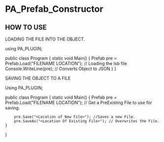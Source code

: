 # PA_Prefab_Constructor

HOW TO USE
------------------------------------

LOADING THE FILE INTO THE OBJECT.
>>>>>>>>>>>>>>>>>>>>>>>>>>>>>>>>>>>>>

using PA_PLUGIN;

public class Program
{
    static void Main()
    {
        Prefab pre = Prefab.Load("FILENAME LOCATION"); // Loading the lsb file
        Console.WriteLine(pre); // Converts Object to JSON
    }
}

SAVING THE OBJECT TO A FILE
>>>>>>>>>>>>>>>>>>>>>>>>>>>>>>>>>>>>>>

Using PA_PLUGIN;

public class Program
{
    static void Main()
    {
        Prefab pre = Prefab.Load("FILENAME LOCATION"); // Get a PreExisting File to use for saving.
        
        pre.Save("<Location of New File>"); //Saves a new File.
        pre.SaveAs("<Location Of Existing File>"); // Overwrites the File.
    }
}
